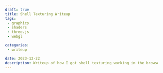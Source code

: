 ```yaml
---
draft: true
title: Shell Texturing Writeup
tags:
 - graphics
 - shaders
 - three.js
 - webgl

categories:
 - writeup

date: 2023-12-22
description: Writeup of how I got shell texturing working in the browser and what small experiments I tried. Demo [here.](/projects/shell-texturing/)
---
```

